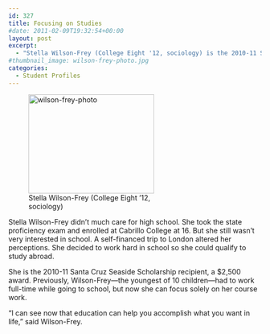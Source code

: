 ```yaml
---
id: 327
title: Focusing on Studies
#date: 2011-02-09T19:32:54+00:00
layout: post
excerpt:
  - "Stella Wilson-Frey (College Eight '12, sociology) is the 2010-11 Santa Cruz Seaside Scholarship recipient."
#thumbnail_image: wilson-frey-photo.jpg
categories:
  - Student Profiles
---
```

<figure id="attachment_328" style="width: 250px" class="wp-caption alignright"><img class="size-full wp-image-328" src="http://live-ucsc-giving.pantheonsite.io/wp-content/uploads/2017/08/wilson-frey-photo.jpg" alt="wilson-frey-photo" width="250" height="197" /><figcaption class="wp-caption-text">Stella Wilson-Frey (College Eight &#8217;12, sociology)</figcaption></figure> 

Stella Wilson-Frey didn’t much care for high school. She took the state proficiency exam and enrolled at Cabrillo College at 16. But she still wasn’t very interested in school. A self-financed trip to London altered her perceptions. She decided to work hard in school so she could qualify to study abroad.

She is the 2010-11 Santa Cruz Seaside Scholarship recipient, a $2,500 award. Previously, Wilson-Frey—the youngest of 10 children—had to work full-time while going to school, but now she can focus solely on her course work.

“I can see now that education can help you accomplish what you want in life,” said Wilson-Frey.